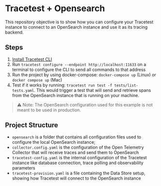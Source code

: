 # Tracetest + Opensearch

This repository objective is to show how you can configure your Tracetest instance to connect to an OpenSearch instance and use it as its tracing backend.

## Steps

1. [Install Tracetest CLI](https://docs.tracetest.io/installing/)
2. Run `tracetest configure --endpoint http://localhost:11633` on a terminal to configure the CLI to send all commands to that address
3. Run the project by using docker-compose: `docker-compose up` (Linux) or `docker compose up` (Mac)
4. Test if it works by running: `tracetest run test -f tests/list-tests.yaml`. This would trigger a test that will send and retrieve spans from the OpenSearch instance that is running on your machine.

> :warning: Note: The OpenSearch configuration used for this example is not meant to be used in production.

## Project Structure

- `opensearch` is a folder that contains all configuration files used to configure the local OpenSearch instance;
- `collector.config.yaml` is the configuration of the Open Telemetry Collector that will receive traces and send them to OpenSearch
- `tracetest-config.yaml` is the internal configuration of the Tracetest instance like database connection, trace polling and observability parameters
- `tracetest-provision.yaml` is a file containing the Data Store setup, showing how Tracetest will connect to the OpenSearch instance
